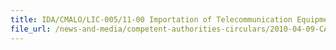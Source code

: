 ```yaml
---
title: IDA/CMALO/LIC-005/11-00 Importation of Telecommunication Equipment 
file_url: /news-and-media/competent-authorities-circulars/2010-04-09-CA.pdf
---
```

